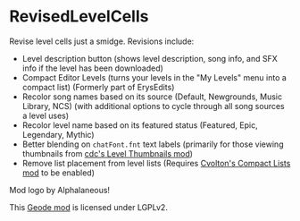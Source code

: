 # RevisedLevelCells
Revise level cells just a smidge. Revisions include:
- Level description button <cl>(shows level description, song info, and SFX info</c> <cy>if the level has been downloaded</c><cl>)</c>
- Compact Editor Levels (turns your levels in the "My Levels" menu into a compact list) <cl>(Formerly part of ErysEdits)</c>
- Recolor song names based on its source (Default, Newgrounds, Music Library, NCS) <cl>(with additional options to cycle through all song sources a level uses)</c>
- Recolor level name based on its featured status (<cy>Featured</c>, <co>Epic</c>, <cp>Legendary</c>, <cj>Mythic</c>)
- Better blending on `chatFont.fnt` text labels <cl>(primarily for those viewing thumbnails from [cdc's Level Thumbnails mod](https://geode-sdk.org/mods/cdc.level_thumbnails))</c>
- Remove list placement from level lists <cl>(Requires [Cvolton's Compact Lists mod](https://geode-sdk.org/mods/cvolton.compact_lists) to be enabled)</c>

Mod logo by Alphalaneous!

This [Geode mod](https://geode-sdk.org) is licensed under LGPLv2.